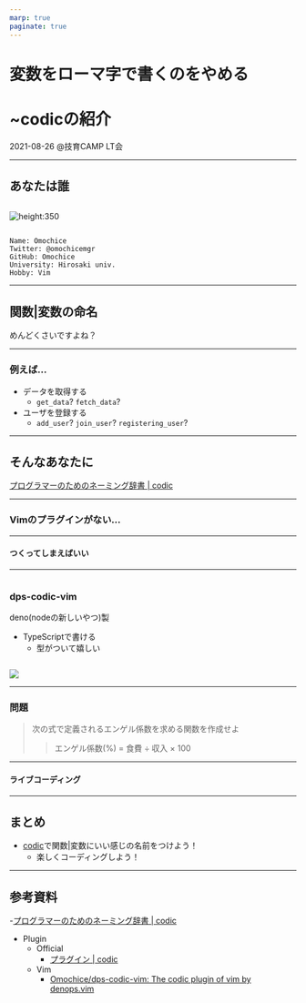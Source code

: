 ```yaml
---
marp: true
paginate: true
---
```


<!-- _class: title -->

# 変数をローマ字で書くのをやめる
# ~codicの紹介

2021-08-26 @技育CAMP LT会

---

## あなたは誰

<div class="grid">
<div class="column">

![height:350](https://avatars.githubusercontent.com/u/44566328?v=4)

</div>
<div class="column2">

```
Name: Omochice
Twitter: @omochicemgr
GitHub: Omochice
University: Hirosaki univ.
Hobby: Vim
```

</div>
</div>

---

## 関数|変数の命名

めんどくさいですよね？

---

### 例えば…

- データを取得する
    - `get_data`? `fetch_data`?
- ユーザを登録する
    - `add_user`? `join_user`? `registering_user`?

---

## そんなあなたに

[プログラマーのためのネーミング辞書 | codic](https://codic.jp/)

---

### Vimのプラグインがない…

---

#### つくってしまえばいい

---

<div class="grid">
<div class="column">

### dps-codic-vim

deno(nodeの新しいやつ)製
- TypeScriptで書ける
    - 型がついて嬉しい

</div>
<div class="column2">

![](https://i.gyazo.com/b1fd0965d8d33a510032ae1a4ef9acb4.png)

</div>
</div>

---

### 問題

> 次の式で定義されるエンゲル係数を求める関数を作成せよ
> > エンゲル係数(%) = 食費 ÷ 収入 × 100

---

#### ライブコーディング


---

## まとめ

- [codic](https://codic.jp/)で関数|変数にいい感じの名前をつけよう！
    - 楽しくコーディングしよう！

---

## 参考資料

-[プログラマーのためのネーミング辞書 | codic](https://codic.jp/)
- Plugin
    - Official
        - [プラグイン | codic](https://codic.jp/plugins)
    - Vim
        - [Omochice/dps-codic-vim: The codic plugin of vim by denops.vim](https://github.com/Omochice/dps-codic-vim)

